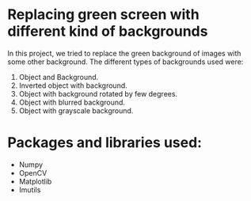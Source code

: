 # Replacing green screen with different kind of backgrounds
In this project, we tried to replace the green background of images with some other background.
The different types of backgrounds used were:
1. Object and Background.
2. Inverted object with background.
3. Object with background rotated by few degrees.
4. Object with blurred background.
5. Object with grayscale background.

# Packages and libraries used:

* Numpy
* OpenCV
* Matplotlib
* Imutils
